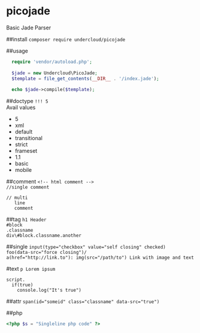 # picojade
Basic Jade Parser

##install
```composer require undercloud/picojade```

##usage
```PHP
  require 'vendor/autoload.php';
  
  $jade = new Undercloud\PicoJade;
  $template = file_get_contents(__DIR__ . '/index.jade');
  
  echo $jade->compile($template);
```

##doctype
```!!! 5```  
Avail values  
* 5
* xml
* default
* transitional
* strict
* frameset
* 1.1
* basic
* mobile

##comment
```<!-- html comment -->```  
```//single comment```  
```Jade
// multi
   line
   comment
```

##tag
`h1 Header`  
`#block`  
`.classname`  
`div\#block.classname.another`

##single
```input(type="checkbox" value="self closing" checked)```  
```foo(data-src="force closing")/```  
```a(href="http://link.to"): img(src="/path/to") Link with image and text```  

#text
```p Lorem ipsum```  
```Jade
script.
  if(true)
    console.log("It's true")
```

##attr
```span(id="someid" class="classname" data-src="true")```  

##php
```PHP
<?php $s = "Singleline php code" ?>
```
